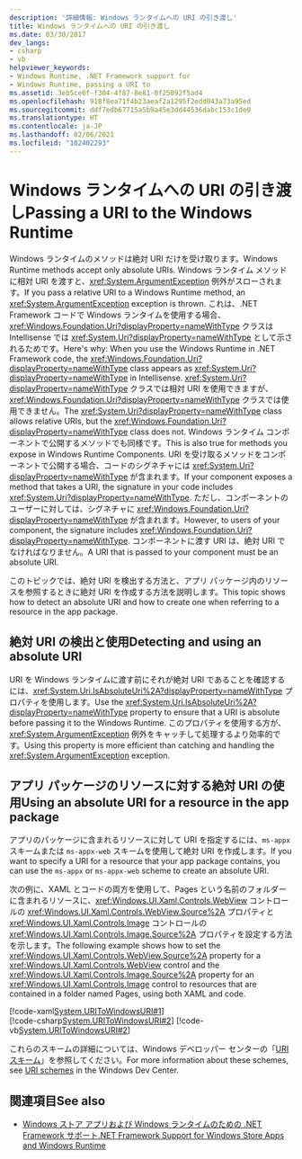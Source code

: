 ```yaml
---
description: '詳細情報: Windows ランタイムへの URI の引き渡し'
title: Windows ランタイムへの URI の引き渡し
ms.date: 03/30/2017
dev_langs:
- csharp
- vb
helpviewer_keywords:
- Windows Runtime, .NET Framework support for
- Windows Runtime, passing a URI to
ms.assetid: 3eb5ce6f-f304-4f87-8e81-0f25092f5ad4
ms.openlocfilehash: 918f8ea71f4b23aeaf2a1295f2edd043a73a95ed
ms.sourcegitcommit: ddf7edb67715a5b9a45e3dd44536dabc153c1de0
ms.translationtype: HT
ms.contentlocale: ja-JP
ms.lasthandoff: 02/06/2021
ms.locfileid: "102402293"
---
```

# <a name="passing-a-uri-to-the-windows-runtime"></a><span data-ttu-id="08bca-103">Windows ランタイムへの URI の引き渡し</span><span class="sxs-lookup"><span data-stu-id="08bca-103">Passing a URI to the Windows Runtime</span></span>

<span data-ttu-id="08bca-104">Windows ランタイムのメソッドは絶対 URI だけを受け取ります。</span><span class="sxs-lookup"><span data-stu-id="08bca-104">Windows Runtime methods accept only absolute URIs.</span></span> <span data-ttu-id="08bca-105">Windows ランタイム メソッドに相対 URI を渡すと、<xref:System.ArgumentException> 例外がスローされます。</span><span class="sxs-lookup"><span data-stu-id="08bca-105">If you pass a relative URI to a Windows Runtime method, an <xref:System.ArgumentException> exception is thrown.</span></span> <span data-ttu-id="08bca-106">これは、.NET Framework コードで Windows ランタイムを使用する場合、<xref:Windows.Foundation.Uri?displayProperty=nameWithType> クラスは Intellisense では <xref:System.Uri?displayProperty=nameWithType> として示されるためです。</span><span class="sxs-lookup"><span data-stu-id="08bca-106">Here's why: When you use the Windows Runtime in .NET Framework code, the <xref:Windows.Foundation.Uri?displayProperty=nameWithType> class appears as <xref:System.Uri?displayProperty=nameWithType> in Intellisense.</span></span> <span data-ttu-id="08bca-107"><xref:System.Uri?displayProperty=nameWithType> クラスでは相対 URI を使用できますが、<xref:Windows.Foundation.Uri?displayProperty=nameWithType> クラスでは使用できません。</span><span class="sxs-lookup"><span data-stu-id="08bca-107">The <xref:System.Uri?displayProperty=nameWithType> class allows relative URIs, but the <xref:Windows.Foundation.Uri?displayProperty=nameWithType> class does not.</span></span> <span data-ttu-id="08bca-108">Windows ランタイム コンポーネントで公開するメソッドでも同様です。</span><span class="sxs-lookup"><span data-stu-id="08bca-108">This is also true for methods you expose in Windows Runtime Components.</span></span> <span data-ttu-id="08bca-109">URI を受け取るメソッドをコンポーネントで公開する場合、コードのシグネチャには <xref:System.Uri?displayProperty=nameWithType> が含まれます。</span><span class="sxs-lookup"><span data-stu-id="08bca-109">If your component exposes a method that takes a URI, the signature in your code includes <xref:System.Uri?displayProperty=nameWithType>.</span></span> <span data-ttu-id="08bca-110">ただし、コンポーネントのユーザーに対しては、シグネチャに <xref:Windows.Foundation.Uri?displayProperty=nameWithType> が含まれます。</span><span class="sxs-lookup"><span data-stu-id="08bca-110">However, to users of your component, the signature includes <xref:Windows.Foundation.Uri?displayProperty=nameWithType>.</span></span> <span data-ttu-id="08bca-111">コンポーネントに渡す URI は、絶対 URI でなければなりません。</span><span class="sxs-lookup"><span data-stu-id="08bca-111">A URI that is passed to your component must be an absolute URI.</span></span>  
  
<span data-ttu-id="08bca-112">このトピックでは、絶対 URI を検出する方法と、アプリ パッケージ内のリソースを参照するときに絶対 URI を作成する方法を説明します。</span><span class="sxs-lookup"><span data-stu-id="08bca-112">This topic shows how to detect an absolute URI and how to create one when referring to a resource in the app package.</span></span>  
  
## <a name="detecting-and-using-an-absolute-uri"></a><span data-ttu-id="08bca-113">絶対 URI の検出と使用</span><span class="sxs-lookup"><span data-stu-id="08bca-113">Detecting and using an absolute URI</span></span>  

<span data-ttu-id="08bca-114">URI を Windows ランタイムに渡す前にそれが絶対 URI であることを確認するには、<xref:System.Uri.IsAbsoluteUri%2A?displayProperty=nameWithType> プロパティを使用します。</span><span class="sxs-lookup"><span data-stu-id="08bca-114">Use the <xref:System.Uri.IsAbsoluteUri%2A?displayProperty=nameWithType> property to ensure that a URI is absolute before passing it to the Windows Runtime.</span></span> <span data-ttu-id="08bca-115">このプロパティを使用する方が、<xref:System.ArgumentException> 例外をキャッチして処理するより効率的です。</span><span class="sxs-lookup"><span data-stu-id="08bca-115">Using this property is more efficient than catching and handling the <xref:System.ArgumentException> exception.</span></span>  
  
## <a name="using-an-absolute-uri-for-a-resource-in-the-app-package"></a><span data-ttu-id="08bca-116">アプリ パッケージのリソースに対する絶対 URI の使用</span><span class="sxs-lookup"><span data-stu-id="08bca-116">Using an absolute URI for a resource in the app package</span></span>  

<span data-ttu-id="08bca-117">アプリのパッケージに含まれるリソースに対して URI を指定するには、`ms-appx` スキームまたは `ms-appx-web` スキームを使用して絶対 URI を作成します。</span><span class="sxs-lookup"><span data-stu-id="08bca-117">If you want to specify a URI for a resource that your app package contains, you can use the `ms-appx` or `ms-appx-web` scheme to create an absolute URI.</span></span>  
  
<span data-ttu-id="08bca-118">次の例に、XAML とコードの両方を使用して、Pages という名前のフォルダーに含まれるリソースに、<xref:Windows.UI.Xaml.Controls.WebView> コントロールの <xref:Windows.UI.Xaml.Controls.WebView.Source%2A> プロパティと <xref:Windows.UI.Xaml.Controls.Image> コントロールの <xref:Windows.UI.Xaml.Controls.Image.Source%2A> プロパティを設定する方法を示します。</span><span class="sxs-lookup"><span data-stu-id="08bca-118">The following example shows how to set the <xref:Windows.UI.Xaml.Controls.WebView.Source%2A> property for a <xref:Windows.UI.Xaml.Controls.WebView> control and the <xref:Windows.UI.Xaml.Controls.Image.Source%2A> property for an <xref:Windows.UI.Xaml.Controls.Image> control to resources that are contained in a folder named Pages, using both XAML and code.</span></span>  
  
[!code-xaml[System.URIToWindowsURI#1](../../../samples/snippets/csharp/VS_Snippets_CLR_System/system.uritowindowsuri/cs/mainpage.xaml#1)]  
[!code-csharp[System.URIToWindowsURI#2](../../../samples/snippets/csharp/VS_Snippets_CLR_System/system.uritowindowsuri/cs/mainpage.xaml.cs#2)]
[!code-vb[System.URIToWindowsURI#2](../../../samples/snippets/visualbasic/VS_Snippets_CLR_System/system.uritowindowsuri/vb/mainpage.xaml.vb#2)]  
  
<span data-ttu-id="08bca-119">これらのスキームの詳細については、Windows デベロッパー センターの「[URI スキーム](/windows/uwp/app-resources/uri-schemes)」を参照してください。</span><span class="sxs-lookup"><span data-stu-id="08bca-119">For more information about these schemes, see [URI schemes](/windows/uwp/app-resources/uri-schemes) in the Windows Dev Center.</span></span>  
  
## <a name="see-also"></a><span data-ttu-id="08bca-120">関連項目</span><span class="sxs-lookup"><span data-stu-id="08bca-120">See also</span></span>

- [<span data-ttu-id="08bca-121">Windows ストア アプリおよび Windows ランタイムのための .NET Framework サポート</span><span class="sxs-lookup"><span data-stu-id="08bca-121">.NET Framework Support for Windows Store Apps and Windows Runtime</span></span>](support-for-windows-store-apps-and-windows-runtime.md)
